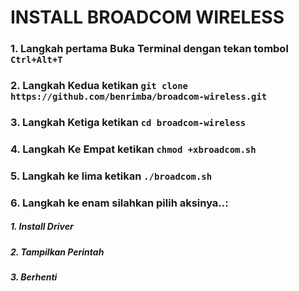 # INSTALL BROADCOM WIRELESS
### 1. Langkah pertama Buka Terminal dengan tekan tombol ```Ctrl+Alt+T```
### 2. Langkah Kedua ketikan ```git clone https://github.com/benrimba/broadcom-wireless.git```
### 3. Langkah Ketiga ketikan ``` cd broadcom-wireless ```
### 4. Langkah Ke Empat ketikan ```chmod +xbroadcom.sh  ```
### 5. Langkah ke lima ketikan ``` ./broadcom.sh ```
### 6. Langkah ke enam silahkan pilih aksinya..:
##### 1. Install Driver
##### 2. Tampilkan Perintah
##### 3. Berhenti
